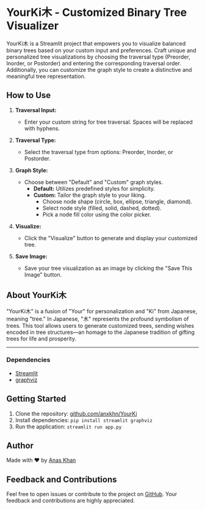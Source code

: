 # YourKi木 - Customized Binary Tree Visualizer


YourKi木 is a Streamlit project that empowers you to visualize balanced binary trees based on your custom input and preferences. Craft unique and personalized tree visualizations by choosing the traversal type (Preorder, Inorder, or Postorder) and entering the corresponding traversal order. Additionally, you can customize the graph style to create a distinctive and meaningful tree representation.

## How to Use

1. **Traversal Input:**
   - Enter your custom string for tree traversal. Spaces will be replaced with hyphens.
   
2. **Traversal Type:**
   - Select the traversal type from options: Preorder, Inorder, or Postorder.

3. **Graph Style:**
   - Choose between "Default" and "Custom" graph styles.
     - **Default:** Utilizes predefined styles for simplicity.
     - **Custom:** Tailor the graph style to your liking.
       - Choose node shape (circle, box, ellipse, triangle, diamond).
       - Select node style (filled, solid, dashed, dotted).
       - Pick a node fill color using the color picker.

4. **Visualize:**
   - Click the "Visualize" button to generate and display your customized tree.

5. **Save Image:**
   - Save your tree visualization as an image by clicking the "Save This Image" button.

## About YourKi木

"YourKi木" is a fusion of "Your" for personalization and "Ki" from Japanese, meaning "tree." In Japanese, "木" represents the profound symbolism of trees. This tool allows users to generate customized trees, sending wishes encoded in tree structures—an homage to the Japanese tradition of gifting trees for life and prosperity.



---

### Dependencies

- [Streamlit](https://streamlit.io/)
- [graphviz](https://pypi.org/project/graphviz/)

## Getting Started

1. Clone the repository: [github.com/anxkhn/YourKi](https://github.com/anxkhn/YourKi)
2. Install dependencies: `pip install streamlit graphviz`
3. Run the application: `streamlit run app.py`

## Author

Made with ❤️ by [Anas Khan](https://github.com/anxkhn)

## Feedback and Contributions

Feel free to open issues or contribute to the project on [GitHub](https://github.com/anxkhn/graphviz). Your feedback and contributions are highly appreciated.
